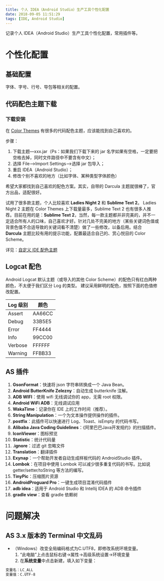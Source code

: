 ```yaml
---
title: 个人 IDEA（Android Studio）生产工具个性化配置
date: 2018-09-05 11:51:29
tags: [IDE, Android Studio]
---
```

记录个人 IDEA（Android Studio）生产工具个性化配置，常用插件等。
<!--more-->
# 个性化配置
## 基础配置
字体、字号、行号、导包等相关的配置。

## 代码配色主题下载
### 下载安装
在 [Color Themes](http://color-themes.com) 有很多的代码配色主题，应该能找到自己喜欢的。

步骤：
1. 下载主题—xxx.jar（Ps：如果我们下载下来的 jar 名字如果有空格，一定要把空格去掉，同时文件路径中不要含有中文）；
2. 选择 File—>Import Settings—>选择 jar 包导入；
3. 重启 IDEA（Android Studio）；
4. 修改个别不喜欢的地方（比如字体、某种类型字体颜色）

希望大家都找到自己喜欢的配色方案。其实，自带的 Darcula 主题就很棒了，官方出品，适配很好。

试用了很多款主题，个人比较喜欢 **Ladies Night 2** 和 **Sublime Text 2**。 Ladies Night 2 主题在 Color Themes 上下载量最多，Sublime Text 2 也有很多人推荐。目前在用的是：**Sublime Text 2**，当然，每一款主题都并非完美的，并不一定适合所有人的口味，自己喜欢才好。针对几处不完美的地方（某些关键词色值或背景色值不合适导致的关键词看不清楚）做了一些修改，以备后用。结合 **Darcula** 主题比较有用的提示功能，配置最适合自己的、赏心悦目的 Color Scheme。

详见：[自定义 IDE 配色主题](https://lishide.github.io/2018/10/30/dev-ide-custom-color-scheme/)

## Logcat 配色
Android Logcat 默认主题（或导入的其他 Color Scheme）的配色只有红白两种颜色，不太便于我们区分 Log 的类型。
建议采用鲜明的配色，按照下面的色值修改配置。

| Log 级别 | 颜色   |
|-------- |--------|
| Assert  | AA66CC |
| Debug   | 33B5E5 |
| Error   | FF4444 |
| Info    | 99CC00 |
| Verbose | FFFFFF |
| Warning | FFBB33 |

## AS 插件

1. **GsonFormat**：快速将 json 字符串转换成一个 Java Bean。
2. **Android ButterKnife Zelezny**：自动生成 butterknife 注解。
3. **ADB WIFI**：使用 wifi 无线调试你的 app，无需 root 权限。
4. **Android WiFi ADB**：无线调试应用
5. **WakaTime**：记录你在 IDE 上的工作时间（推荐）。
6. **String Manipulation**：一个为文本操作提供操作的插件。
7. **postfix**：此插件可以快速进行 Log、Toast、isEmpty 的代码书写。
8. **Alibaba Java Coding Guidelines**：《阿里巴巴Java开发规约》的扫描插件。
9. **IconViewer**：图标预览
10. **Statistic**：统计代码量
11. **.ignore**：过滤 git 忽略文件
12. **Translation**：翻译插件
13. **Exynap**：一个帮助开发者自动生成样板代码的 AndroidStudio 插件。
14. **Lombok**：在项目中使用 Lombok 可以减少很多重复代码的书写。比如说 getter/setter/toString 等方法的编写。
15. **TinyPic**：压缩图片资源
16. **AndroidProguard Pro**：一键生成项目混淆代码插件
17. **adb idea**：适用于 Android Studio 和 Intellij IDEA 的 ADB 命令插件
18. **gradle view**：查看 gradle 依赖树

# 问题解决
## AS 3.x 版本的 Terminal 中文乱码
- （Windows）改变全局编码格式为C.UTF8，即修改系统环境变量。
	1. “此电脑”上点击鼠标右键->属性->高级系统设置->环境变量
	2. 在**系统变量**中点击新建，填入如下变量：
```bash
变量名：LC_ALL
变量值：C.UTF-8
```




